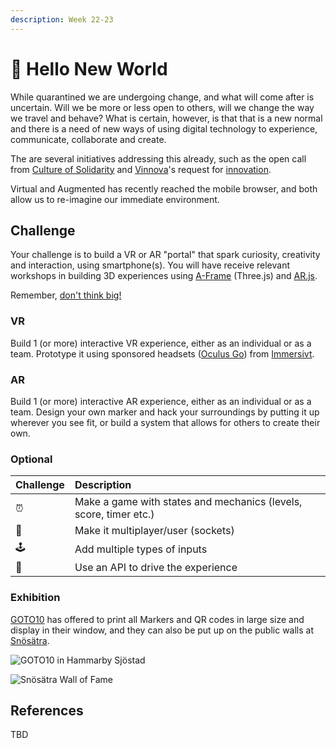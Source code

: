 ```yaml
---
description: Week 22-23
---
```


# 🥇 Hello New World

While quarantined we are undergoing change, and what will come after is uncertain. Will we be more or less open to others, will we change the way we travel and behave? What is certain, however, is that that is a new normal and there is a need of new ways of using digital technology to experience, communicate, collaborate and create.

The are several initiatives addressing this already, such as the open call from [Culture of Solidarity](https://www.culturalfoundation.eu/culture-of-solidarity) and [Vinnova](https://www.vinnova.se/)'s request for [innovation](https://www.vinnova.se/e/innovationer-i-krisens-spar/2020). 

Virtual and Augmented has recently reached the mobile browser, and both allow us to re-imagine our immediate environment.

## Challenge

Your challenge is to build a VR or AR "portal" that spark curiosity, creativity and interaction, using smartphone\(s\). You will have receive relevant workshops in building 3D experiences using [A-Frame](https://www.exploring.technology/learn/aframe) \(Three.js\) and [AR.js](https://www.exploring.technology/learn/aframe/ar).

Remember, [don't think big!](https://blog.prototypr.io/dont-think-big-5ca8e7dd8b3d#.fcx0aw7el)

### VR

Build 1 \(or more\) interactive VR experience, either as an individual or as a team. Prototype it using sponsored headsets \([Oculus Go](https://www.oculus.com/go)\) from [Immersivt](https://www.immersivt.se/).

### AR

Build 1 \(or more\) interactive AR experience, either as an individual or as a team. Design your own marker and hack your surroundings by putting it up wherever you see fit, or build a system that allows for others to create their own.

### Optional

| Challenge | Description |
| :--- | :--- |
| ⏰ | Make a game with states and mechanics \(levels, score, timer etc.\) |
| 🤼 | Make it multiplayer/user \(sockets\) |
| 🕹️ | Add multiple types of inputs |
| 💾 | Use an API to drive the experience |

### Exhibition

[GOTO10](https://www.goto10.se/) has offered to print all Markers and QR codes in large size and display in their window, and they can also be put up on the public walls at [Snösätra](https://www.visitstockholm.com/sv/se--gora/sevardheter/snosatra-graffiti-wall-of-fame/).

![GOTO10 in Hammarby Sj&#xF6;stad](https://tengbom.se/app/uploads/2019/01/iis_312-2560x1440.jpg)

![Sn&#xF6;s&#xE4;tra Wall of Fame](../.gitbook/assets/snosatra.png)

## References

TBD


